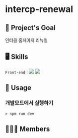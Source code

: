 # intercp-renewal

## 🎯 Project's Goal

인터콥 홈페이지 리뉴얼

## 🖥 Skills

`Front-end` : <img src="https://img.shields.io/badge/Vue-4FC08D?style=flat-square&logo=vue.js&logoColor=white"/> <img src="https://img.shields.io/badge/Typescipt-0074C2?style=flat-square&logo=Typescript&logoColor=white"/>

## 📒 Usage

### 개발모드에서 실행하기

```
> npm run dev
```

## 🙋🏻‍♂️ Members

